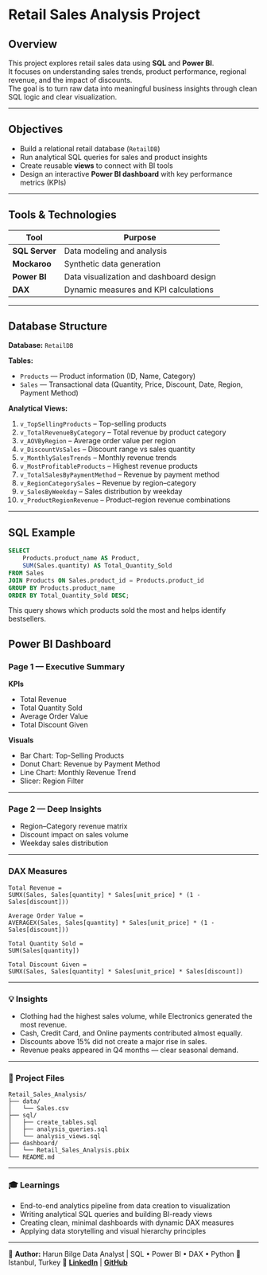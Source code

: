 # Retail Sales Analysis Project

## Overview
This project explores retail sales data using **SQL** and **Power BI**.  
It focuses on understanding sales trends, product performance, regional revenue, and the impact of discounts.  
The goal is to turn raw data into meaningful business insights through clean SQL logic and clear visualization.

---

## Objectives
- Build a relational retail database (`RetailDB`)
- Run analytical SQL queries for sales and product insights
- Create reusable **views** to connect with BI tools
- Design an interactive **Power BI dashboard** with key performance metrics (KPIs)

---

## Tools & Technologies
| Tool | Purpose |
|------|----------|
| **SQL Server** | Data modeling and analysis |
| **Mockaroo** | Synthetic data generation |
| **Power BI** | Data visualization and dashboard design |
| **DAX** | Dynamic measures and KPI calculations |

---

## Database Structure
**Database:** `RetailDB`

**Tables:**
- `Products` — Product information (ID, Name, Category)
- `Sales` — Transactional data (Quantity, Price, Discount, Date, Region, Payment Method)

**Analytical Views:**
1. `v_TopSellingProducts` – Top-selling products  
2. `v_TotalRevenueByCategory` – Total revenue by product category  
3. `v_AOVByRegion` – Average order value per region  
4. `v_DiscountVsSales` – Discount range vs sales quantity  
5. `v_MonthlySalesTrends` – Monthly revenue trends  
6. `v_MostProfitableProducts` – Highest revenue products  
7. `v_TotalSalesByPaymentMethod` – Revenue by payment method  
8. `v_RegionCategorySales` – Revenue by region–category  
9. `v_SalesByWeekday` – Sales distribution by weekday  
10. `v_ProductRegionRevenue` – Product–region revenue combinations

---

## SQL Example
```sql
SELECT 
    Products.product_name AS Product,
    SUM(Sales.quantity) AS Total_Quantity_Sold
FROM Sales
JOIN Products ON Sales.product_id = Products.product_id
GROUP BY Products.product_name
ORDER BY Total_Quantity_Sold DESC;
```
This query shows which products sold the most and helps identify bestsellers.

## Power BI Dashboard

### Page 1 — Executive Summary

**KPIs**
- Total Revenue  
- Total Quantity Sold  
- Average Order Value  
- Total Discount Given  

**Visuals**
- Bar Chart: Top-Selling Products  
- Donut Chart: Revenue by Payment Method  
- Line Chart: Monthly Revenue Trend  
- Slicer: Region Filter  

---

### Page 2 — Deep Insights

- Region–Category revenue matrix  
- Discount impact on sales volume  
- Weekday sales distribution  

---

### DAX Measures

```DAX
Total Revenue = 
SUMX(Sales, Sales[quantity] * Sales[unit_price] * (1 - Sales[discount]))

Average Order Value = 
AVERAGEX(Sales, Sales[quantity] * Sales[unit_price] * (1 - Sales[discount]))

Total Quantity Sold = 
SUM(Sales[quantity])

Total Discount Given =
SUMX(Sales, Sales[quantity] * Sales[unit_price] * Sales[discount])
```
---

### 💡 Insights

- Clothing had the highest sales volume, while Electronics generated the most revenue.  
- Cash, Credit Card, and Online payments contributed almost equally.  
- Discounts above 15% did not create a major rise in sales.  
- Revenue peaks appeared in Q4 months — clear seasonal demand.  

---

### 📁 Project Files

```plaintext
Retail_Sales_Analysis/
├── data/
│   └── Sales.csv
├── sql/
│   ├── create_tables.sql
│   ├── analysis_queries.sql
│   └── analysis_views.sql
├── dashboard/
│   └── Retail_Sales_Analysis.pbix
└── README.md
```

---

### 🎓 Learnings

- End-to-end analytics pipeline from data creation to visualization  
- Writing analytical SQL queries and building BI-ready views  
- Creating clean, minimal dashboards with dynamic DAX measures  
- Applying data storytelling and visual hierarchy principles  

---

👤 **Author:**
Harun Bilge
Data Analyst | SQL • Power BI • DAX • Python
📍 Istanbul, Turkey
🔗 **[LinkedIn](https://www.linkedin.com/in/harun-bilge-b65a2a292)**
 | **[GitHub](https://github.com/Harun-Bilge)**
